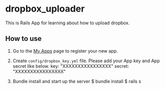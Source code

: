 dropbox_uploader
================

This is Rails App for learning about how to upload dropbox.

How to use
----------------
1. Go to the [My Apps](https://www.dropbox.com/developers/apps) page to register your new app. 

2. Create ``config/dropbox_key.yml`` file. Please add your App key and App secret like below.
    key: "XXXXXXXXXXXXXXXX"
    secret: "XXXXXXXXXXXXXXXX"

3. Bundle install and start up the server
    $ bundle install
    $ rails s